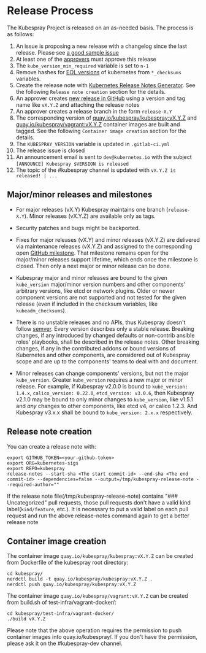 
# Release Process

The Kubespray Project is released on an as-needed basis. The process is as follows:

1. An issue is proposing a new release with a changelog since the last release. Please see [a good sample issue](https://github.com/kubernetes-sigs/kubespray/issues/8325)
2. At least one of the [approvers](OWNERS_ALIASES) must approve this release
3. The `kube_version_min_required` variable is set to `n-1`
4. Remove hashes for [EOL versions](https://github.com/kubernetes/website/blob/main/content/en/releases/patch-releases.md) of kubernetes from `*_checksums` variables.
5. Create the release note with [Kubernetes Release Notes Generator](https://github.com/kubernetes/release/blob/master/cmd/release-notes/README.md). See the following `Release note creation` section for the details.
6. An approver creates [new release in GitHub](https://github.com/kubernetes-sigs/kubespray/releases/new) using a version and tag name like `vX.Y.Z` and attaching the release notes
7. An approver creates a release branch in the form `release-X.Y`
8. The corresponding version of [quay.io/kubespray/kubespray:vX.Y.Z](https://quay.io/repository/kubespray/kubespray) and [quay.io/kubespray/vagrant:vX.Y.Z](https://quay.io/repository/kubespray/vagrant) container images are built and tagged. See the following `Container image creation` section for the details.
9. The `KUBESPRAY_VERSION` variable is updated in `.gitlab-ci.yml`
10. The release issue is closed
11. An announcement email is sent to `dev@kubernetes.io` with the subject `[ANNOUNCE] Kubespray $VERSION is released`
12. The topic of the #kubespray channel is updated with `vX.Y.Z is released! | ...`

## Major/minor releases and milestones

* For major releases (vX.Y) Kubespray maintains one branch (`release-X.Y`). Minor releases (vX.Y.Z) are available only as tags.

* Security patches and bugs might be backported.

* Fixes for major releases (vX.Y) and minor releases (vX.Y.Z) are delivered
  via maintenance releases (vX.Y.Z) and assigned to the corresponding open
  [GitHub milestone](https://github.com/kubernetes-sigs/kubespray/milestones).
  That milestone remains open for the major/minor releases support lifetime,
  which ends once the milestone is closed. Then only a next major or minor release
  can be done.

* Kubespray major and minor releases are bound to the given `kube_version` major/minor
  version numbers and other components' arbitrary versions, like etcd or network plugins.
  Older or newer component versions are not supported and not tested for the given
  release (even if included in the checksum variables, like `kubeadm_checksums`).

* There is no unstable releases and no APIs, thus Kubespray doesn't follow
  [semver](https://semver.org/). Every version describes only a stable release.
  Breaking changes, if any introduced by changed defaults or non-contrib ansible roles'
  playbooks, shall be described in the release notes. Other breaking changes, if any in
  the contributed addons or bound versions of Kubernetes and other components, are
  considered out of Kubespray scope and are up to the components' teams to deal with and
  document.

* Minor releases can change components' versions, but not the major `kube_version`.
  Greater `kube_version` requires a new major or minor release. For example, if Kubespray v2.0.0
  is bound to `kube_version: 1.4.x`, `calico_version: 0.22.0`, `etcd_version: v3.0.6`,
  then Kubespray v2.1.0 may be bound to only minor changes to `kube_version`, like v1.5.1
  and *any* changes to other components, like etcd v4, or calico 1.2.3.
  And Kubespray v3.x.x shall be bound to `kube_version: 2.x.x` respectively.

## Release note creation

You can create a release note with:

```shell
export GITHUB_TOKEN=<your-github-token>
export ORG=kubernetes-sigs
export REPO=kubespray
release-notes --start-sha <The start commit-id> --end-sha <The end commit-id> --dependencies=false --output=/tmp/kubespray-release-note --required-author=""
```

If the release note file(/tmp/kubespray-release-note) contains "### Uncategorized" pull requests, those pull requests don't have a valid kind label(`kind/feature`, etc.).
It is necessary to put a valid label on each pull request and run the above release-notes command again to get a better release note

## Container image creation

The container image `quay.io/kubespray/kubespray:vX.Y.Z` can be created from Dockerfile of the kubespray root directory:

```shell
cd kubespray/
nerdctl build -t quay.io/kubespray/kubespray:vX.Y.Z .
nerdctl push quay.io/kubespray/kubespray:vX.Y.Z
```

The container image `quay.io/kubespray/vagrant:vX.Y.Z` can be created from build.sh of test-infra/vagrant-docker/:

```shell
cd kubespray/test-infra/vagrant-docker/
./build vX.Y.Z
```

Please note that the above operation requires the permission to push container images into quay.io/kubespray/.
If you don't have the permission, please ask it on the #kubespray-dev channel.